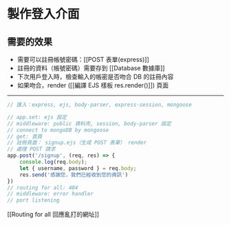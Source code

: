 # 製作登入介面
## 需要的效果
- 需要可以註冊帳號密碼：[[POST 表單(express)]]
- 註冊的資料（帳號密碼）需要存到 [[Database 數據庫]]
- 下次用戶登入時，檢查輸入的帳密是否吻合 DB 的註冊內容
- 如果吻合，render ([[編譯 EJS 樣板 res.render()]]) 頁面

---

```js
// 匯入：express, ejs, body-parser, express-session, mongoose

// app.set: ejs 設定
// middleware: public 資料夾, session, body-parser 設定
// connect to mongoDB by mongoose
// get: 首頁
// 註冊頁面： signup.ejs（生成 POST 表單） render
// 處理 POST 請求
app.post('/signup', (req, res) => {
	console.log(req.body);
	let { username, password } = req.body;
	res.send('感謝您，我們已經收到您的資訊')
})
// routing for all: 404
// middleware: error handler
// port listening
```
[[Routing for all 回應亂打的網址]]